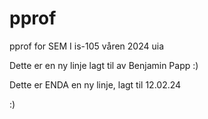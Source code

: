 # pprof
pprof for SEM I is-105 våren 2024 uia

Dette er en ny linje lagt til av Benjamin Papp :)

Dette er ENDA en ny linje, lagt til 12.02.24

:)
